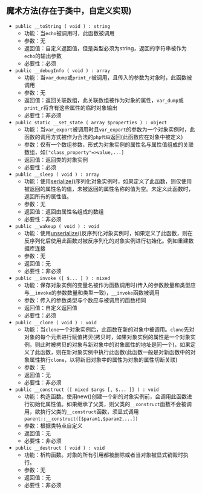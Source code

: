 ## 魔术方法(存在于类中，自定义实现)
* `public __toString ( void ) : string`
    * 功能：当`echo`被调用时，此函数被调用
    * 参数：无
    * 返回值：自定义返回值，但是类型必须为string，返回的字符串被作为`echo`的输出参数 
    * 必要性：必须
* `public __debugInfo ( void ) : array`
    * 功能：当`var_dump`或`print_r`被调用，且传入的参数为对象时，此函数被调用
    * 参数：无
    * 返回值：返回关联数组，此关联数组被作为对象的属性，`var_dump`或`print_r`将含有这些属性的临时对象输出
    * 必要性：非必须
* `public static __set_state ( array $properties ) : object`   
    * 功能：当`var_export`被调用时且`var_export`的参数为一个对象实例时，此函数的调用方式被作为合法的`php代码`返回(此函数应在对象中被定义) 
    * 参数：仅有一个数组参数，形式为对象实例的属性名与属性值组成的关联数组，如`["class_property"=>value,...]`
    * 返回值：返回类的对象实例
    * 必要性：必须
* `public __sleep ( void ) : array`
    * 功能：使用[serialize()](https://www.php.net/manual/zh/function.serialize.php)序列化对象实例时，如果定义了此函数，则仅使用被返回的属性名的值，未被返回的属性名称的值为空。未定义此函数时，返回所有的属性值。
    * 参数：无
    * 返回值：返回由属性名组成的数组 
    * 必要性：非必须
* `public __wakeup ( void ) : void`
    * 功能：使用[unserialize()](https://www.php.net/manual/zh/function.unserialize.php)反序列化对象实例时，如果定义了此函数，则在反序列化后使用此函数对被反序列化的对象实例进行初始化。例如重建数据库连接
    * 参数：无
    * 返回值：无
    * 必要性：非必须
* `public __invoke ([ $... ] ) : mixed`
    * 功能：保存对象实例的变量名被作为函数调用时(传入的参数数量和类型应与`__invoke`的参数数量和类型一致)，`__invoke`函数被调用
    * 参数：传入的参数类型与个数应与被调用的函数相同
    * 返回值：自定义返回值
    * 必要性：必须
* `public __clone ( void ) : void`
    * 功能：当`clone`一个对象实例后，此函数在新的对象中被调用。`clone`先对对象的每个元素进行赋值拷贝(拷贝时，如果对象实例的属性是一个对象实例，则此时被拷贝的对象与新对象中的对象属性的地址是同一个)，如果定义了此函数，则在新对象实例中执行此函数(此函数一般是对新函数中的对象属性执行`clone`，以将新旧对象中的属性为对象的属性切断关联) 
    * 参数：无
    * 返回值：无
    * 必要性：非必须
* `public __construct ([ mixed $args [, $... ]] ) : void`
    * 功能：构造函数。使用new()创建一个新的对象实例前，会调用此函数进行初始化属性值。如果继承了父类，则父类的`__construct`函数不会被调用，欲执行父类的`__construct`函数，须显式调用`parent::__construct([$param1,$param2,...])`
    * 参数：根据类特点自定义
    * 返回值：无
    * 必要性：非必须
* `public __destruct ( void ) : void`
    * 功能：析构函数。对象的所有引用都被删除或者当对象被显式销毁时执行。
    * 参数：无
    * 返回值：无
    * 必要性：非必须
